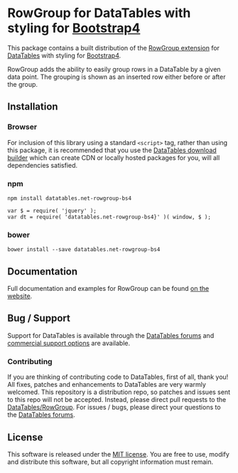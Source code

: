 # RowGroup for DataTables with styling for [Bootstrap4](https://getbootstrap.com/docs/4.6/getting-started/introduction/)

This package contains a built distribution of the [RowGroup extension](https://datatables.net/extensions/RowGroup) for [DataTables](https://datatables.net/) with styling for [Bootstrap4](https://getbootstrap.com/docs/4.6/getting-started/introduction/).

RowGroup adds the ability to easily group rows in a DataTable by a given data point. The grouping is shown as an inserted row either before or after the group.


## Installation

### Browser

For inclusion of this library using a standard `<script>` tag, rather than using this package, it is recommended that you use the [DataTables download builder](//datatables.net/download) which can create CDN or locally hosted packages for you, will all dependencies satisfied.

### npm

```
npm install datatables.net-rowgroup-bs4
```

```
var $ = require( 'jquery' );
var dt = require( 'datatables.net-rowgroup-bs4}' )( window, $ );
```

### bower

```
bower install --save datatables.net-rowgroup-bs4
```



## Documentation

Full documentation and examples for RowGroup can be found [on the website](https://datatables.net/extensions/rowgroup).


## Bug / Support

Support for DataTables is available through the [DataTables forums](//datatables.net/forums) and [commercial support options](//datatables.net/support) are available.


### Contributing

If you are thinking of contributing code to DataTables, first of all, thank you! All fixes, patches and enhancements to DataTables are very warmly welcomed. This repository is a distribution repo, so patches and issues sent to this repo will not be accepted. Instead, please direct pull requests to the [DataTables/RowGroup](http://github.com/DataTables/RowGroup). For issues / bugs, please direct your questions to the [DataTables forums](//datatables.net/forums).


## License

This software is released under the [MIT license](//datatables.net/license). You are free to use, modify and distribute this software, but all copyright information must remain.

